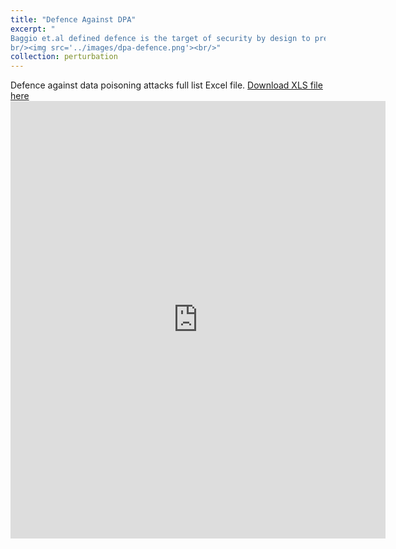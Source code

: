```yaml
---
title: "Defence Against DPA"
excerpt: "
Baggio et.al defined defence is the target of security by design to predict potential attacks through a what-if analysis toward designing a suitable defence before the attack occurs.
br/><img src='../images/dpa-defence.png'><br/>"
collection: perturbation
---
```


Defence against data poisoning attacks full list Excel file. 
[Download XLS file here](https://github.com/phoenixml/roadmap.github.io/blob/master/files/DPA_defence.xlsx?raw=true)
<embed src="https://phoenixml.github.io/roadmap.github.io/files/DPA_Defence.pdf" width="600" height="700" type="application/pdf" />

